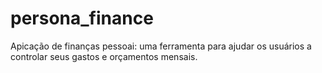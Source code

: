 # persona_finance
Apicação de finanças pessoai: uma ferramenta para ajudar os usuários a controlar seus gastos e orçamentos mensais.
